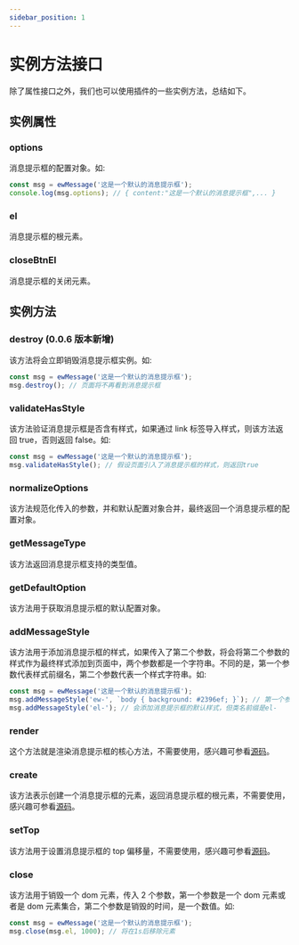 ```yaml
---
sidebar_position: 1
---
```


# 实例方法接口

除了属性接口之外，我们也可以使用插件的一些实例方法，总结如下。

## 实例属性

### options

消息提示框的配置对象。如:

```ts
const msg = ewMessage('这是一个默认的消息提示框');
console.log(msg.options); // { content:"这是一个默认的消息提示框",... }
```

### el

消息提示框的根元素。

### closeBtnEl

消息提示框的关闭元素。

## 实例方法

### destroy (0.0.6 版本新增)

该方法将会立即销毁消息提示框实例。如:

```ts
const msg = ewMessage('这是一个默认的消息提示框');
msg.destroy(); // 页面将不再看到消息提示框
```

### validateHasStyle

该方法验证消息提示框是否含有样式，如果通过 link 标签导入样式，则该方法返回 true，否则返回 false。如:

```ts
const msg = ewMessage('这是一个默认的消息提示框');
msg.validateHasStyle(); // 假设页面引入了消息提示框的样式，则返回true
```

### normalizeOptions

该方法规范化传入的参数，并和默认配置对象合并，最终返回一个消息提示框的配置对象。

### getMessageType

该方法返回消息提示框支持的类型值。

### getDefaultOption

该方法用于获取消息提示框的默认配置对象。

### addMessageStyle

该方法用于添加消息提示框的样式，如果传入了第二个参数，将会将第二个参数的样式作为最终样式添加到页面中，两个参数都是一个字符串。不同的是，第一个参数代表样式前缀名，第二个参数代表一个样式字符串。如:

```ts
const msg = ewMessage('这是一个默认的消息提示框');
msg.addMessageStyle('ew-', `body { background: #2396ef; }`); // 第一个参数实际上就没有什么作用了，页面body元素的背景是蓝色
msg.addMessageStyle('el-'); // 会添加消息提示框的默认样式，但类名前缀是el-
```

### render

这个方法就是渲染消息提示框的核心方法，不需要使用，感兴趣可参看[源码](https://github.com/eveningwater/ew-message/blob/main/src/message.ts)。

### create

该方法表示创建一个消息提示框的元素，返回消息提示框的根元素，不需要使用，感兴趣可参看[源码](https://github.com/eveningwater/ew-message/blob/main/src/message.ts)。

### setTop

该方法用于设置消息提示框的 top 偏移量，不需要使用，感兴趣可参看[源码](https://github.com/eveningwater/ew-message/blob/main/src/message.ts)。

### close

该方法用于销毁一个 dom 元素，传入 2 个参数，第一个参数是一个 dom 元素或者是 dom 元素集合，第二个参数是销毁的时间，是一个数值。如:

```ts
const msg = ewMessage('这是一个默认的消息提示框');
msg.close(msg.el, 1000); // 将在1s后移除元素
```
